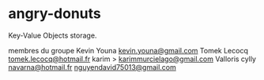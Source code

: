 # angry-donuts
Key-Value Objects storage.

membres du groupe
    Kevin Youna kevin.youna@gmail.com
    Tomek Lecocq tomek.lecocq@hotmail.fr
    karim > karimmurcielago@gmail.com
    Valloris cylly navarna@hotmail.fr
    nguyendavid75013@gmail.com


